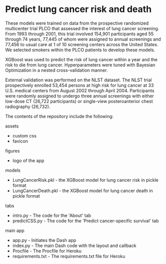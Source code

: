 # Predict lung cancer risk and death
These models were trained on data from the prospective randomized multicenter trial PLCO that assessed the interest of lung cancer screening. From 1993 through 2001, this trial involved 154,901 participants aged 55 through 74 years, 77,445 of whom were assigned to annual screenings and 77,456 to usual care at 1 of 10 screening centers across the United States. We selected smokers within the PLCO patients to develop these models.

XGBoost was used to predict the risk of lung cancer within a year and the risk to die from lung cancer. Hyperparameters were tuned with Bayesian Optimization in a nested cross-validation manner. 

External validation was performed on the NLST dataset. The NLST trial prospectively enrolled 53,454 persons at high risk for lung cancer at 33 U.S. medical centers from August 2002 through April 2004. Participants were randomly assigned to undergo three annual screenings with either low-dose CT (26,722 participants) or single-view posteroanterior chest radiography (26,732).

The contents of the repository include the following:

assets
- custom css
- favicon

figures
- logo of the app

models
- LungCancerRisk.pkl - the XGBoost model for lung cancer risk in pickle format
- LungCancerDeath.pkl - the XGBoost model for lung cancer death in pickle format

tabs
- intro.py - The code for the 'About' tab
- predictCSS.py - The code for the 'Predict cancer-specific survival' tab

main app
- app.py - Initiates the Dash app
- index.py - The main Dash code with the layout and callback
- Procfile - The Procfile for Heroku
- requirements.txt - The requirements.txt file for Heroku
